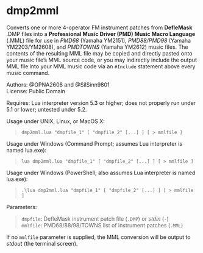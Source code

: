 # dmp2mml
Converts one or more 4-operator FM instrument patches from **DefleMask** .DMP files into a **Professional Music Driver (PMD) Music Macro Language** (.MML) file for use in *PMD68* (Yamaha YM2151), *PMD88/PMD98* (Yamaha YM2203/YM2608), and *PMDTOWNS* (Yamaha YM2612) music files. The contents of the resulting MML file may be copied and directly pasted onto your music file’s MML source code, or you may indirectly include the output MML file into your MML music code via an `#Include` statement above every music command.

Authors: @OPNA2608 and @SilSinn9801<br>
License: Public Domain

Requires: Lua interpreter version 5.3 or higher; does not properly run under 5.1 or lower; untested under 5.2.

Usage under UNIX, Linux, or MacOS X:
> ```dmp2mml.lua "dmpfile_1" [ "dmpfile_2" [...] ] [ > mmlfile ]```

Usage under Windows (Command Prompt; assumes Lua interpreter is named lua.exe):
> ```lua dmp2mml.lua "dmpfile_1" [ "dmpfile_2" [...] ] [ > mmlfile ]```

Usage under Windows (PowerShell; also assumes Lua interpreter is named lua.exe):
> ```.\lua dmp2mml.lua "dmpfile_1" [ "dmpfile_2" [...] ] [ > mmlfile ]```

Parameters:
> `dmpfile`: DefleMask instrument patch file (`.DMP`) or *stdin* (`-`)<br>
> `mmlfile`: PMD68/88/98/TOWNS list of instrument patches (`.MML`)

If no `mmlfile` parameter is supplied, the MML conversion will be output to *stdout* (the terminal screen).
